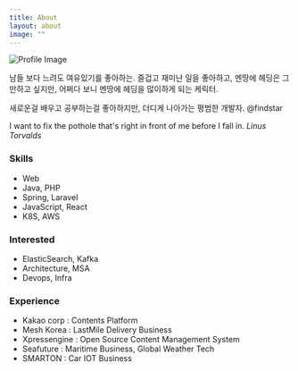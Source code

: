```yaml
---
title: About
layout: about
image: ""
---
```

![Profile Image](/images/profile.jpg)

남들 보다 느려도 여유있기를 좋아하는. 즐겁고 재미난 일을 좋아하고, 멘땅에 헤딩은 그만하고 싶지만, 어쩌다 보니 멘땅에 헤딩을 많이하게 되는 케릭터.

새로운걸 배우고 공부하는걸 좋아하지만, 더디게 나아가는 평범한 개발자. @findstar

I want to fix the pothole that's right in front of me before I fall in. <cite>Linus Torvalds</cite>

### Skills

- Web
- Java, PHP
- Spring, Laravel
- JavaScript, React
- K8S, AWS

### Interested

- ElasticSearch, Kafka
- Architecture, MSA
- Devops, Infra


### Experience

- Kakao corp : Contents Platform
- Mesh Korea : LastMile Delivery Business
- Xpressengine : Open Source Content Management System
- Seafuture : Maritime Business, Global Weather Tech
- SMARTON : Car IOT Business


